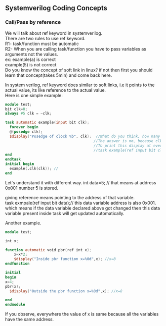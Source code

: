 ## Systemverilog Coding Concepts
### Call/Pass by reference
We will talk about ref keyword in systemverilog.  
There are two rules to use ref keyword.  
  R1- task/function must be automatic  
  R2- When you are calling task/function you have to pass variables as arguments not the values.  
    ex: example(a) is correct  
    example(5) is not correct  
Do you know the concept of soft link in linux? if not then first you should learn that concept(takes 5min) and come back here. 

In system verilog, ref keyword does similar to soft links, i.e it points to the actual value, its like reference to the actual value.  
Here is one simple example:  
```verilog
module test;
bit clk=0;
always #5 clk = ~clk;

task automatic example(input bit clk);
  forever begin
  @(posedge clk);
  $display("Posedge of clock %b", clk);  //What do you think, how many times this display will get printed? on every clock edge will it get printed?
                                        //The answer is no, because clk variable which is inside task is not linked with the actual clock which is generated.
                                        //To print this display at every posedge of clock you need to link the clk variable of task with actual clk variable
                                        //task example(ref input bit clk); give a try on edaplayground you will get more clarity
end
endtask
initial begin
  example(.clk(clk)); // 
end
```
Let's understand it with different way. 
int data=5; // that means at address 0x001 number 5 is stored.

giving reference means pointing to the address of that variable.  
task exmpale(ref input bit data);// this data variable address is also 0x001. which means if the data variable declared above got changed   then this data variable present inside task will get updated automatically.  

Another example.  
```verilog
module test;

int x;

function automatic void pbr(ref int x);
	x=x*2;
	$display("Inside pbr function x=%0d",x); //x=8
endfunction

initial
begin
x=4;
pbr(x);
  $display("Outside the pbr function x=%0d",x); //x=8

end
endmodule
```
If you observe, everywhere the value of x is same because all the variables have the same address.
